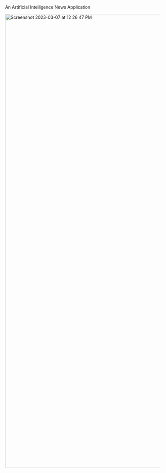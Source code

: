 An Artificial Intelligence News Application

<img width="1468" alt="Screenshot 2023-03-07 at 12 26 47 PM" src="https://user-images.githubusercontent.com/119915091/223544705-fa470210-0608-4eee-a319-82b77b7eeacc.png">
